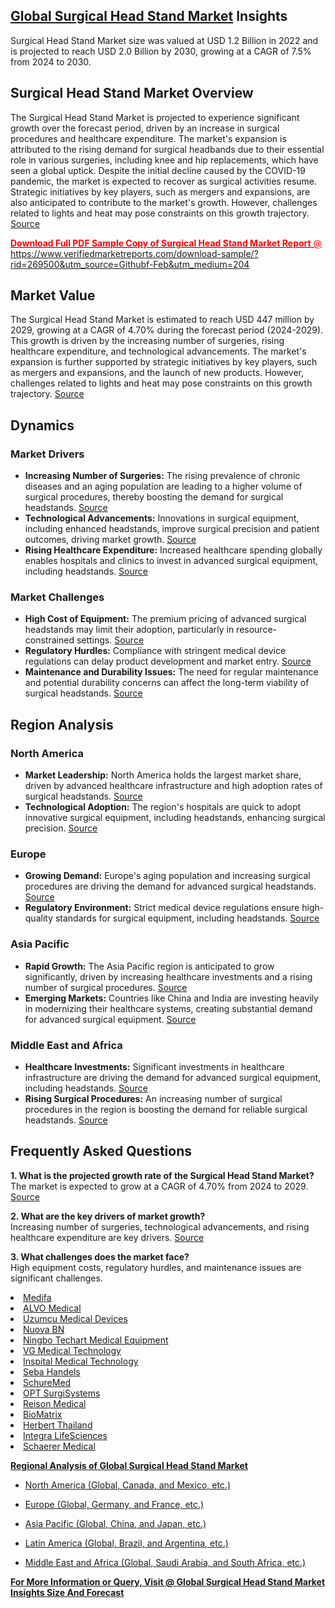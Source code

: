 <h2><a href="https://www.verifiedmarketreports.com/download-sample/?rid=269500&amp;utm_source=Githubf&amp;utm_medium=204" target="_blank">Global Surgical Head Stand Market</a> Insights</h2><p>Surgical Head Stand Market size was valued at USD 1.2 Billion in 2022 and is projected to reach USD 2.0 Billion by 2030, growing at a CAGR of 7.5% from 2024 to 2030.</p><p> <h2>Surgical Head Stand Market Overview</h2> <p>The Surgical Head Stand Market is projected to experience significant growth over the forecast period, driven by an increase in surgical procedures and healthcare expenditure. The market's expansion is attributed to the rising demand for surgical headbands due to their essential role in various surgeries, including knee and hip replacements, which have seen a global uptick. Despite the initial decline caused by the COVID-19 pandemic, the market is expected to recover as surgical activities resume. Strategic initiatives by key players, such as mergers and expansions, are also anticipated to contribute to the market's growth. However, challenges related to lights and heat may pose constraints on this growth trajectory. <a href="https://www.mordorintelligence.com/industry-reports/surgical-headband/market-size">Source</a></p> <p><a href="https://www.mordorintelligence.com/industry-reports/surgical-headband/market-size"><p><span class=""><span style="color: #ff0000;"><strong>Download Full PDF Sample Copy of Surgical Head Stand Market Report</strong> @ </span><a href="https://www.verifiedmarketreports.com/download-sample/?rid=269500&amp;utm_source=Githubf-Feb&amp;utm_medium=204" target="_blank">https://www.verifiedmarketreports.com/download-sample/?rid=269500&amp;utm_source=Githubf-Feb&amp;utm_medium=204</a></span></p></a></p> <h2>Market Value</h2> <p>The Surgical Head Stand Market is estimated to reach USD 447 million by 2029, growing at a CAGR of 4.70% during the forecast period (2024-2029). This growth is driven by the increasing number of surgeries, rising healthcare expenditure, and technological advancements. The market's expansion is further supported by strategic initiatives by key players, such as mergers and expansions, and the launch of new products. However, challenges related to lights and heat may pose constraints on this growth trajectory. <a href="https://www.mordorintelligence.com/industry-reports/surgical-headband/market-size">Source</a></p> <h2>Dynamics</h2> <h3>Market Drivers</h3> <ul> <li><strong>Increasing Number of Surgeries:</strong> The rising prevalence of chronic diseases and an aging population are leading to a higher volume of surgical procedures, thereby boosting the demand for surgical headstands. <a href="https://www.mordorintelligence.com/industry-reports/surgical-headband/market-size">Source</a></li> <li><strong>Technological Advancements:</strong> Innovations in surgical equipment, including enhanced headstands, improve surgical precision and patient outcomes, driving market growth. <a href="https://www.mordorintelligence.com/industry-reports/surgical-headband/market-size">Source</a></li> <li><strong>Rising Healthcare Expenditure:</strong> Increased healthcare spending globally enables hospitals and clinics to invest in advanced surgical equipment, including headstands. <a href="https://www.mordorintelligence.com/industry-reports/surgical-headband/market-size">Source</a></li> </ul> <h3>Market Challenges</h3> <ul> <li><strong>High Cost of Equipment:</strong> The premium pricing of advanced surgical headstands may limit their adoption, particularly in resource-constrained settings. <a href="https://www.mordorintelligence.com/industry-reports/surgical-headband/market-size">Source</a></li> <li><strong>Regulatory Hurdles:</strong> Compliance with stringent medical device regulations can delay product development and market entry. <a href="https://www.mordorintelligence.com/industry-reports/surgical-headband/market-size">Source</a></li> <li><strong>Maintenance and Durability Issues:</strong> The need for regular maintenance and potential durability concerns can affect the long-term viability of surgical headstands. <a href="https://www.mordorintelligence.com/industry-reports/surgical-headband/market-size">Source</a></li> </ul> <h2>Region Analysis</h2> <h3>North America</h3> <ul> <li><strong>Market Leadership:</strong> North America holds the largest market share, driven by advanced healthcare infrastructure and high adoption rates of surgical headstands. <a href="https://www.mordorintelligence.com/industry-reports/surgical-headband/market-size">Source</a></li> <li><strong>Technological Adoption:</strong> The region's hospitals are quick to adopt innovative surgical equipment, including headstands, enhancing surgical precision. <a href="https://www.mordorintelligence.com/industry-reports/surgical-headband/market-size">Source</a></li> </ul> <h3>Europe</h3> <ul> <li><strong>Growing Demand:</strong> Europe's aging population and increasing surgical procedures are driving the demand for advanced surgical headstands. <a href="https://www.mordorintelligence.com/industry-reports/surgical-headband/market-size">Source</a></li> <li><strong>Regulatory Environment:</strong> Strict medical device regulations ensure high-quality standards for surgical equipment, including headstands. <a href="https://www.mordorintelligence.com/industry-reports/surgical-headband/market-size">Source</a></li> </ul> <h3>Asia Pacific</h3> <ul> <li><strong>Rapid Growth:</strong> The Asia Pacific region is anticipated to grow significantly, driven by increasing healthcare investments and a rising number of surgical procedures. <a href="https://www.mordorintelligence.com/industry-reports/surgical-headband/market-size">Source</a></li> <li><strong>Emerging Markets:</strong> Countries like China and India are investing heavily in modernizing their healthcare systems, creating substantial demand for advanced surgical equipment. <a href="https://www.mordorintelligence.com/industry-reports/surgical-headband/market-size">Source</a></li> </ul> <h3>Middle East and Africa</h3> <ul> <li><strong>Healthcare Investments:</strong> Significant investments in healthcare infrastructure are driving the demand for advanced surgical equipment, including headstands. <a href="https://www.mordorintelligence.com/industry-reports/surgical-headband/market-size">Source</a></li> <li><strong>Rising Surgical Procedures:</strong> An increasing number of surgical procedures in the region is boosting the demand for reliable surgical headstands. <a href="https://www.mordorintelligence.com/industry-reports/surgical-headband/market-size">Source</a></li> </ul> <h2>Frequently Asked Questions</h2> <p><strong>1. What is the projected growth rate of the Surgical Head Stand Market?</strong><br> The market is expected to grow at a CAGR of 4.70% from 2024 to 2029. <a href="https://www.mordorintelligence.com/industry-reports/surgical-headband/market-size">Source</a></p> <p><strong>2. What are the key drivers of market growth?</strong><br> Increasing number of surgeries, technological advancements, and rising healthcare expenditure are key drivers. <a href="https://www.mordorintelligence.com/industry-reports/surgical-headband/market-size">Source</a></p> <p><strong>3. What challenges does the market face?</strong><br> High equipment costs, regulatory hurdles, and maintenance issues are significant challenges. <a href="https://www.mordorint</p><p><strong>Top Global Surgical Head Stand Market Companies</strong></p><div data-test-id=""><p><li>Medifa</li><li> ALVO Medical</li><li> Uzumcu Medical Devices</li><li> Nuova BN</li><li> Ningbo Techart Medical Equipment</li><li> VG Medical Technology</li><li> Inspital Medical Technology</li><li> Seba Handels</li><li> SchureMed</li><li> OPT SurgiSystems</li><li> Reison Medical</li><li> BioMatrix</li><li> Herbert Thailand</li><li> Integra LifeSciences</li><li> Schaerer Medical</li></p><div><strong>Regional Analysis of&nbsp;Global Surgical Head Stand Market</strong></div><ul><li dir="ltr"><p dir="ltr">North America&nbsp;(Global, Canada, and Mexico, etc.)</p></li><li dir="ltr"><p dir="ltr">Europe (Global, Germany, and France, etc.)</p></li><li dir="ltr"><p dir="ltr">Asia Pacific&nbsp;(Global, China, and Japan, etc.)</p></li><li dir="ltr"><p dir="ltr">Latin America&nbsp;(Global, Brazil, and Argentina, etc.)</p></li><li dir="ltr">Middle East and Africa&nbsp;(Global, Saudi Arabia, and South Africa, etc.)</li></ul><p><strong>For More Information or Query, Visit @&nbsp;</strong><strong><a href="https://www.verifiedmarketreports.com/product/surgical-head-stand-market/?utm_source=Githubf&amp;utm_medium=204" target="_blank">Global Surgical Head Stand Market Insights Size And Forecast</a></strong></p></div>

